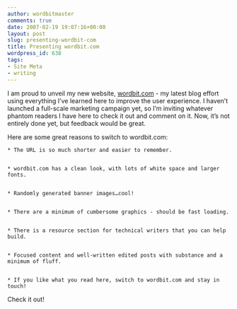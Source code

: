 ```yaml
---
author: wordbitmaster
comments: true
date: 2007-02-19 19:07:16+00:00
layout: post
slug: presenting-wordbit-com
title: Presenting wordbit.com
wordpress_id: 638
tags:
- Site Meta
- writing
---
```


I am proud to unveil my new website, [wordbit.com](http://www.wordbit.com/) - my latest blog effort using everything I’ve learned here to improve the user experience. I haven’t launched a full-scale marketing campaign yet, so I’m inviting whatever phantom readers I have here to check it out and comment on it. Now, it’s not entirely done yet, but feedback would be great.

Here are some great reasons to switch to wordbit.com:




	
    * The URL is so much shorter and easier to remember.

	
    * wordbit.com has a clean look, with lots of white space and larger fonts.

	
    * Randomly generated banner images…cool!

	
    * There are a minimum of cumbersome graphics - should be fast loading.

	
    * There is a resource section for technical writers that you can help build.

	
    * Focused content and well-written edited posts with substance and a minimum of fluff.

	
    * If you like what you read here, switch to wordbit.com and stay in touch!



Check it out!
